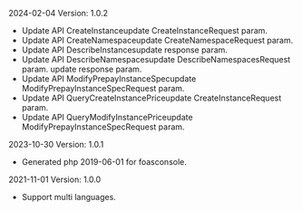 2024-02-04 Version: 1.0.2
- Update API CreateInstanceupdate CreateInstanceRequest param.
- Update API CreateNamespaceupdate CreateNamespaceRequest param.
- Update API DescribeInstancesupdate response param.
- Update API DescribeNamespacesupdate DescribeNamespacesRequest param.
update response param.
- Update API ModifyPrepayInstanceSpecupdate ModifyPrepayInstanceSpecRequest param.
- Update API QueryCreateInstancePriceupdate CreateInstanceRequest param.
- Update API QueryModifyInstancePriceupdate ModifyPrepayInstanceSpecRequest param.


2023-10-30 Version: 1.0.1
- Generated php 2019-06-01 for foasconsole.

2021-11-01 Version: 1.0.0
- Support multi languages.

